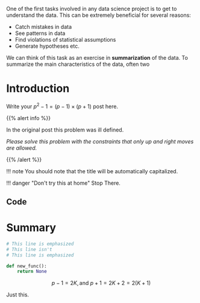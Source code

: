 <!--
.. title: Descriptive Statistics and Exploratory Data Analysis
.. slug: descriptivestats
.. date: 2018-05-30 15:03:17 UTC-07:00
.. tags: mathjax, Data Science
.. disqus_identifier: descriptivestats.sadanand
.. category: Data Science
.. link:
.. description:
.. type: text
.. author: Sadanand Singh
-->

One of the first tasks involved in any data science project is to get to
understand the data. This can be extremely beneficial for several reasons:

+ Catch mistakes in data
+ See patterns in data
+ Find violations of statistical assumptions
+ Generate hypotheses etc.

We can think of this task as an exercise in **summarization**
of the data. To summarize the main characteristics of the data, often two

<TOC>

# Introduction

Write your $p^2-1 = (p-1)\times (p+1)$ post here.

{{% alert info %}}

In the original post this problem was ill defined.

<i>Please solve this problem with the constraints that only up and right moves are allowed.</i>

{{% /alert %}}

!!! note
    You should note that the title will be automatically capitalized.

!!! danger "Don't try this at home"
    Stop There.

## Code


# Summary


```python hl_lines="1 3"
# This line is emphasized
# This line isn't
# This line is emphasized

def new_func():
    return None

```
$$p-1=2K, \text{and } p+1=2K+2=2(K+1)$$


Just this.